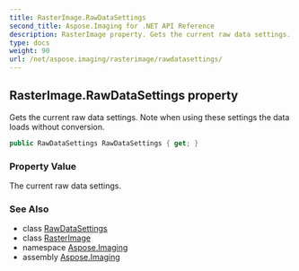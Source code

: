 ```yaml
---
title: RasterImage.RawDataSettings
second_title: Aspose.Imaging for .NET API Reference
description: RasterImage property. Gets the current raw data settings. Note when using these settings the data loads without conversion
type: docs
weight: 90
url: /net/aspose.imaging/rasterimage/rawdatasettings/
---
```

## RasterImage.RawDataSettings property

Gets the current raw data settings. Note when using these settings the data loads without conversion.

```csharp
public RawDataSettings RawDataSettings { get; }
```

### Property Value

The current raw data settings.

### See Also

* class [RawDataSettings](../../rawdatasettings/)
* class [RasterImage](../)
* namespace [Aspose.Imaging](../../rasterimage/)
* assembly [Aspose.Imaging](../../../)


